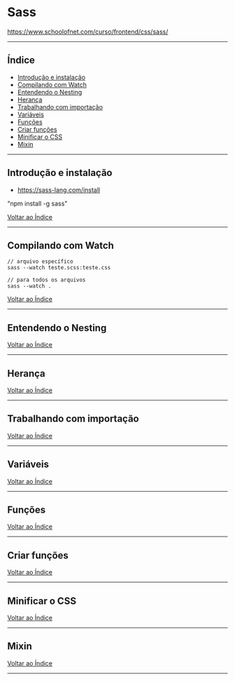 # Sass

https://www.schoolofnet.com/curso/frontend/css/sass/

---

## <a name="indice">Índice</a>

- [Introdução e instalação](#parte1)   
- [Compilando com Watch](#parte2)   
- [Entendendo o Nesting](#parte3)   
- [Herança](#parte4)   
- [Trabalhando com importação](#parte5)   
- [Variáveis](#parte6)   
- [Funções](#parte7)   
- [Criar funções](#parte8)   
- [Minificar o CSS](#parte9)   
- [Mixin](#parte10)   


---

## <a name="parte1">Introdução e instalação</a>

- https://sass-lang.com/install

"npm install -g sass"

[Voltar ao Índice](#indice)

---


## <a name="parte2">Compilando com Watch</a>

```
// arquivo específico
sass --watch teste.scss:teste.css

// para todos os arquivos
sass --watch . 
```




[Voltar ao Índice](#indice)

---


## <a name="parte3">Entendendo o Nesting</a>


[Voltar ao Índice](#indice)

---


## <a name="parte4">Herança</a>


[Voltar ao Índice](#indice)

---


## <a name="parte5">Trabalhando com importação</a>


[Voltar ao Índice](#indice)

---


## <a name="parte6">Variáveis</a>


[Voltar ao Índice](#indice)

---


## <a name="parte7">Funções</a>


[Voltar ao Índice](#indice)

---


## <a name="parte8">Criar funções</a>


[Voltar ao Índice](#indice)

---


## <a name="parte9">Minificar o CSS</a>


[Voltar ao Índice](#indice)

---


## <a name="parte10">Mixin</a>


[Voltar ao Índice](#indice)

---

